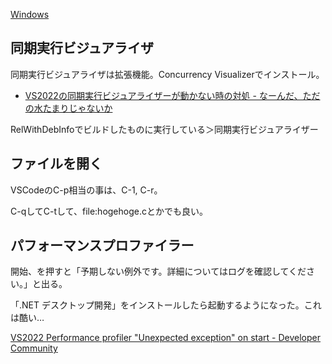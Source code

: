 [Windows](Windows)

## 同期実行ビジュアライザ

同期実行ビジュアライザは拡張機能。Concurrency Visualizerでインストール。

- [VS2022の同期実行ビジュアライザーが動かない時の対処 - なーんだ、ただの水たまりじゃないか](https://karino2.github.io/2023/10/19/vs2022_concurrency_visualizer.html)

RelWithDebInfoでビルドしたものに実行している＞同期実行ビジュアライザー

## ファイルを開く

VSCodeのC-p相当の事は、C-1, C-r。

C-qしてC-tして、file:hogehoge.cとかでも良い。

## パフォーマンスプロファイラー

開始、を押すと「予期しない例外です。詳細についてはログを確認してください。」と出る。

「.NET デスクトップ開発」をインストールしたら起動するようになった。これは酷い…

[VS2022 Performance profiler "Unexpected exception" on start - Developer Community](https://developercommunity.visualstudio.com/t/VS2022-Performance-profiler-Unexpected-/10795500)